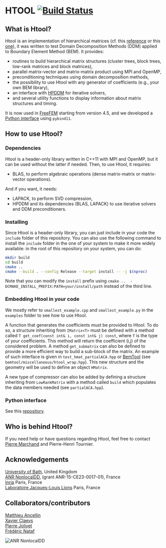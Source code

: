 # HTOOL [![Build Status](https://travis-ci.com/htool-ddm/htool.svg?branch=master)](https://travis-ci.com/htool-ddm/htool.svg?branch=master)

## What is Htool?

Htool is an implementation of hierarchical matrices (cf. this [reference](http://www.springer.com/gp/book/9783662473238) or this [one](http://www.springer.com/gp/book/9783540771463)), it was written to test Domain Decomposition Methods (DDM) applied to Boundary Element Method (BEM). It provides:

* routines to build hierarchical matrix structures (cluster trees, block trees, low-rank matrices and block matrices),
* parallel matrix-vector and matrix-matrix product using MPI and OpenMP,
* preconditioning techniques using domain decomposition methods,
* the possibility to use Htool with any generator of coefficients (e.g., your own BEM library),
* an interface with [HPDDM](https://github.com/hpddm/hpddm) for iterative solvers,
* and several utility functions to display information about matrix structures and timing.

It is now used in [FreeFEM](https://freefem.org) starting from version 4.5, and we developed a [Python interface](https://github.com/htool-ddm/htool_python) using `pybind11`.

## How to use Htool?

### Dependencies

Htool is a header-only library written in C++11 with MPI and OpenMP, but it can be used without the latter if needed. Then, to use Htool, it requires:

* BLAS, to perform algebraic operations (dense matrix-matrix or matrix-vector operations).

And if you want, it needs:

* LAPACK, to perform SVD compression,
* HPDDM and its dependencies (BLAS, LAPACK) to use iterative solvers and DDM preconditioners.


### Installing

Since Htool is a header-only library, you can just include in your code the `include` folder of this repository. You can also use the following command to install the `include` folder in the one of your system to make it more widely available: in the root of this repository on your system, you can do:

```bash
mkdir build
cd build
cmake ..
cmake --build . --config Release --target install -- -j $(nproc)
```

Note that you can modify the `install` prefix using `cmake ..  -DCMAKE_INSTALL_PREFIX:PATH=your/install/path` instead of the third line.

### Embedding Htool in your code

We mostly refer to `smallest_example.cpp` and `smallest_example.py` in the `examples` folder to see how to use Htool.

A function that generates the coefficients must be provided to Htool. To do so, a structure inheriting from `IMatrix<T>` must be defined with a method called `T get_coef(const int& i, const int& j) const`, where `T` is the type of your coefficients. This method will return the coefficient (i,j) of the considered problem. A method `get_submatrix` can also be defined to provide a more efficient way to build a sub-block of the matrix. An example of such interface is given in `test_hmat_partialACA.hpp` or [BemTool](https://github.com/xclaeys/BemTool) (see `bemtool/miscellaneous/htool_wrap.hpp`). This new structure and the geometry will be used to define an object `HMatrix`.

A new type of compressor can also be added by defining a structure inheriting from `LowRankMatrix` with a method called `build` which populates the data members needed (see `partialACA.hpp`).

### Python interface

See this [repository](https://github.com/htool-ddm/htool_python).

## Who is behind Htool?

If you need help or have questions regarding Htool, feel free to contact [Pierre Marchand](https://www.ljll.math.upmc.fr/marchandp/) and Pierre-Henri Tournier.

## Acknowledgements

[University of Bath](https://www.bath.ac.uk), United Kingdom  
[ANR NonlocalDD](https://www.ljll.math.upmc.fr/~claeys/nonlocaldd/index.html), (grant ANR-15-CE23-0017-01), France  
[Inria](http://www.inria.fr/en/) Paris, France  
[Laboratoire Jacques-Louis Lions](https://www.ljll.math.upmc.fr/en/) Paris, France  

## Collaborators/contributors

[Matthieu Ancellin](https://ancell.in)  
[Xavier Claeys](https://www.ljll.math.upmc.fr/~claeys/)  
[Pierre Jolivet](http://jolivet.perso.enseeiht.fr/)  
[Frédéric Nataf](https://www.ljll.math.upmc.fr/nataf/)

![ANR NonlocalDD](figures/anr_nonlocaldd.png)
